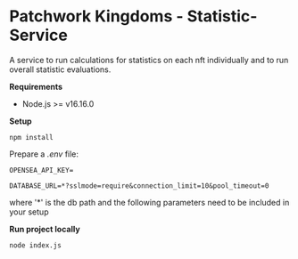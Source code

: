 # Patchwork Kingdoms - Statistic-Service

A service to run calculations for statistics on each nft individually and to run overall statistic evaluations.

**Requirements**
- Node.js >= v16.16.0

**Setup** 
```
npm install 
```

Prepare a *.env* file:
```
OPENSEA_API_KEY=

DATABASE_URL=*?sslmode=require&connection_limit=10&pool_timeout=0
```
where '*' is the db path and the following parameters need to be included in your setup

**Run project locally** 
```
node index.js
```